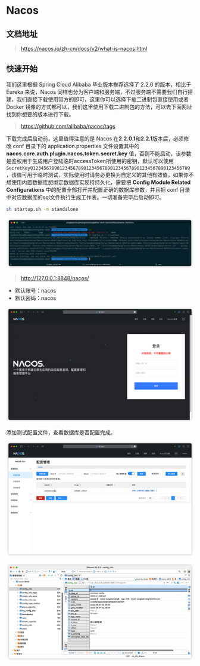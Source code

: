 # Nacos
## 文档地址
> https://nacos.io/zh-cn/docs/v2/what-is-nacos.html

## 快速开始
我们这里根据 Spring Cloud Alibaba 毕业版本推荐选择了 2.2.0 的版本，相比于 Eureka 来说，Nacos 同样也分为客户端和服务端，不过服务端不需要我们自行搭建，我们直接下载使用官方的即可，这里你可以选择下载二进制包直接使用或者 Docker 镜像的方式都可以，我们这里使用下载二进制包的方法，可以去下面网址找到你想要的版本进行下载。

> https://github.com/alibaba/nacos/tags

下载完成后启动前，这里值得注意的是 Nacos 在**2.2.0.1**和**2.2.1**版本后，必须修改 conf 目录下的 application.properties 文件设置其中的 **nacos.core.auth.plugin.nacos.token.secret.key** 值，否则不能启动，该参数是鉴权用于生成用户登陆临时accessToken所使用的密钥，默认可以使用```SecretKey012345678901234567890123456789012345678901234567890123456789```，该值可用于临时测试，实际使用时请务必更换为自定义的其他有效值。如果你不想使用内置数据库想绑定数据库实现持持久化，需要把 **Config Module Related Configurations** 中的配置全部打开并配置正确的数据库参数，并且把 conf 目录中对应数据库的sql文件执行生成工作表。一切准备完毕后启动即可。

```sh
sh startup.sh -m standalone
```

![Nacos 单机启动](/assets/images/study/backend/java/spring-cloud-alibaba/nocas/nacos-startup-standalone.png "Nacos 单机启动")

> http://127.0.0.1:8848/nacos/
- 默认账号：nacos
- 默认密码：nacos

![Nacos 登录界面](/assets/images/study/backend/java/spring-cloud-alibaba/nocas/nacos-login.png "Nacos 登录界面")

添加测试配置文件，查看数据库是否配置完成。

![Nacos 配置列表](/assets/images/study/backend/java/spring-cloud-alibaba/nocas/nacos-home.png "Nacos 配置列表")

![Nacos MySQL](/assets/images/study/backend/java/spring-cloud-alibaba/nocas/nacos-mysql.png "数据库是否配置生效")


